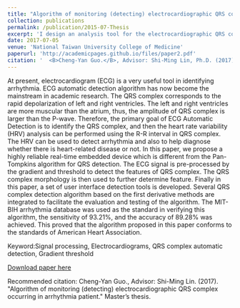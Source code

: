 ```yaml
---
title: "Algorithm of monitoring (detecting) electrocardiographic QRS complex occurring in arrhythmia patient"
collection: publications
permalink: /publication/2015-07-Thesis
excerpt: 'I design an analysis tool for the electrocardiographic QRS complex in arrhythmia patients. The tool implements classic algorithms(e.g., Pan-Tompkins, HC-Chen, So&Chen) and my innovative algorithms to compare the accuracy(confusion matrix) of arrhythmia detecting and performance comparison benchmark MIT- BIH arrhythmia database. <br><img src="/res/NTUMC/ECG/thesis.png" width="800" height="600">'
date: 2017-07-05
venue: 'National Taiwan University College of Medicine'
paperurl: 'http://academicpages.github.io/files/paper2.pdf'
citation: '  <B>Cheng-Yan Guo.</B>, Advisor: Shi-Ming Lin, Ph.D. (2017). &quot;Algorithm of monitoring (detecting) electrocardiographic QRS complex occurring in arrhythmia patient.&quot; <i>Master’s thesis</i>.'
---
```

At present, electrocardiogram (ECG) is a very useful tool in identifying arrhythmia. ECG automatic detection algorithm has now become the mainstream in academic research. The QRS complex corresponds to the rapid depolarization of left and right ventricles. The left and right ventricles are more muscular than the atrium, thus, the amplitude of QRS complex is larger than the P-wave. Therefore, the primary goal of ECG Automatic Detection is to identify the QRS complex, and then the heart rate variability (HRV) analysis can be performed using the R-R interval in QRS complex. The HRV can be used to detect arrhythmia and also to help diagnose whether there is heart-related disease or not.
In this paper, we propose a highly reliable real-time embedded device which is different from the Pan-Tompkins algorithm for QRS detection. The ECG signal is pre-processed by the gradient and threshold to detect the features of QRS complex. The QRS complex morphology is then used to further determine feature.
Finally in this paper, a set of user interface detection tools is developed. Several QRS complex detection algorithm based on the first derivative methods are integrated to facilitate the evaluation and testing of the algorithm. The MIT-BIH arrhythmia database was used as the standard in verifying this algorithm, the sensitivity of 93.21%, and the accuracy of 89.28% was achieved. This proved that the algorithm proposed in this paper conforms to the standards of American Heart Association.

Keyword:Signal processing, Electrocardiograms, QRS complex automatic detection, Gradient threshold

[Download paper here](http://academicpages.github.io/files/paper2.pdf)

Recommended citation: Cheng-Yan Guo., Advisor: Shi-Ming Lin. (2017). "Algorithm of monitoring (detecting) electrocardiographic QRS complex occurring in arrhythmia patient." Master’s thesis.
